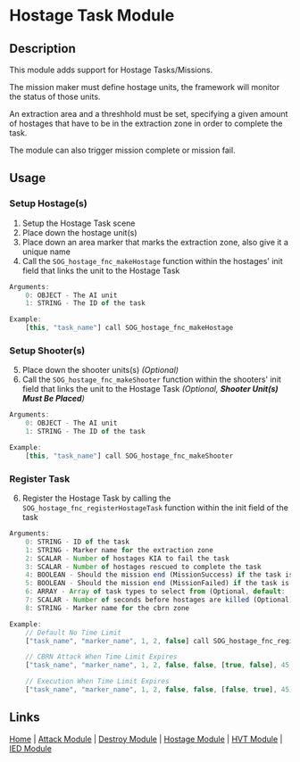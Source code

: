 # Hostage Task Module

## Description
This module adds support for Hostage Tasks/Missions.

The mission maker must define hostage units, the framework will monitor the status of those units.

An extraction area and a threshhold must be set, specifying a given amount of hostages that have to be in the extraction zone in order to complete the task.

The module can also trigger mission complete or mission fail.

## Usage
### Setup Hostage(s)
1. Setup the Hostage Task scene
2. Place down the hostage unit(s)
3. Place down an area marker that marks the extraction zone, also give it a unique name
4. Call the `SOG_hostage_fnc_makeHostage` function within the hostages' init field that links the unit to the Hostage Task

```js
Arguments:
	0: OBJECT - The AI unit
	1: STRING - The ID of the task

Example:
	[this, "task_name"] call SOG_hostage_fnc_makeHostage
```

### Setup Shooter(s)
5. Place down the shooter units(s) _(Optional)_
6. Call the `SOG_hostage_fnc_makeShooter` function within the shooters' init field that links the unit to the Hostage Task _(Optional, **Shooter Unit(s) Must Be Placed**)_

```js
Arguments:
	0: OBJECT - The AI unit
	1: STRING - The ID of the task

Example:
	[this, "task_name"] call SOG_hostage_fnc_makeShooter
```
### Register Task
6. Register the Hostage Task by calling the `SOG_hostage_fnc_registerHostageTask` function within the init field of the task

```js
Arguments:
	0: STRING - ID of the task
	1: STRING - Marker name for the extraction zone
	2: SCALAR - Number of hostages KIA to fail the task
	3: SCALAR - Number of hostages rescued to complete the task
	4: BOOLEAN - Should the mission end (MissionSuccess) if the task is successful (Optional, default: false)
	5: BOOLEAN - Should the mission end (MissionFailed) if the task is failed (Optional, default: false)
	6: ARRAY - Array of task types to select from (Optional, default: [false, false])
	7: SCALAR - Number of seconds before hostages are killed (Optional)
	8: STRING - Marker name for the cbrn zone

Example:
	// Default No Time Limit
	["task_name", "marker_name", 1, 2, false] call SOG_hostage_fnc_registerHostageTask

	// CBRN Attack When Time Limit Expires
	["task_name", "marker_name", 1, 2, false, false, [true, false], 45, "marker_name"] spawn SOG_hostage_fnc_registerHostageTask

	// Execution When Time Limit Expires
	["task_name", "marker_name", 1, 2, false, false, [false, true], 45] spawn SOG_hostage_fnc_registerHostageTask
```

## Links
[Home](framework/index) |
[Attack Module](framework/attack) |
[Destroy Module](framework/destroy) |
[Hostage Module](framework/hostage) |
[HVT Module](framework/hvt) |
[IED Module](framework/ied)